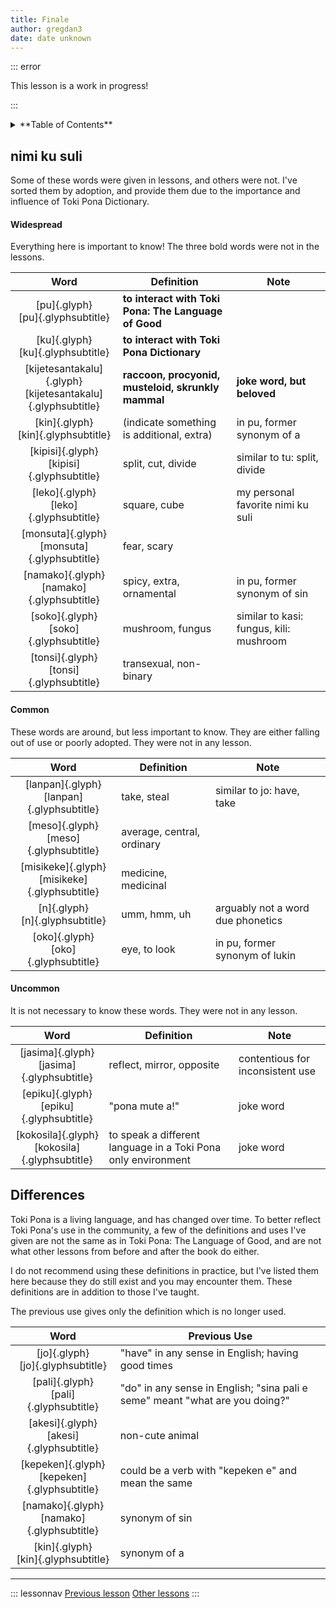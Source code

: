 ```yaml
---
title: Finale
author: gregdan3
date: date unknown
---
```


::: error

This lesson is a work in progress!

:::

<details><summary>**Table of Contents**</summary>

<!-- toc -->

- [nimi ku suli](#nimi-ku-suli)
  - [Widespread](#widespread)
  - [Common](#common)
  - [Uncommon](#uncommon)
- [Differences](#differences)

<!-- tocstop -->

</details>

## nimi ku suli

Some of these words were given in lessons, and others were not. I've sorted them by adoption, and provide them due to the importance and influence of Toki Pona Dictionary.

#### Widespread

Everything here is important to know! The three bold words were not in the lessons.

|                              Word                               | Definition                                           | Note                                    |
| :-------------------------------------------------------------: | ---------------------------------------------------- | --------------------------------------- |
|              [pu]{.glyph}<br/>[pu]{.glyphsubtitle}              | **to interact with Toki Pona: The Language of Good** |                                         |
|              [ku]{.glyph}<br/>[ku]{.glyphsubtitle}              | **to interact with Toki Pona Dictionary**            |                                         |
| [kijetesantakalu]{.glyph}<br/>[kijetesantakalu]{.glyphsubtitle} | **raccoon, procyonid, musteloid, skrunkly mammal**   | **joke word, but beloved**              |
|             [kin]{.glyph}<br/>[kin]{.glyphsubtitle}             | (indicate something is additional, extra)            | in pu, former synonym of a              |
|          [kipisi]{.glyph}<br/>[kipisi]{.glyphsubtitle}          | split, cut, divide                                   | similar to tu: split, divide            |
|            [leko]{.glyph}<br/>[leko]{.glyphsubtitle}            | square, cube                                         | my personal favorite nimi ku suli       |
|         [monsuta]{.glyph}<br/>[monsuta]{.glyphsubtitle}         | fear, scary                                          |                                         |
|          [namako]{.glyph}<br/>[namako]{.glyphsubtitle}          | spicy, extra, ornamental                             | in pu, former synonym of sin            |
|            [soko]{.glyph}<br/>[soko]{.glyphsubtitle}            | mushroom, fungus                                     | similar to kasi: fungus, kili: mushroom |
|           [tonsi]{.glyph}<br/>[tonsi]{.glyphsubtitle}           | transexual, non-binary                               |                                         |

#### Common

These words are around, but less important to know. They are either falling out of use or poorly adopted. They were not in any lesson.

|                       Word                        | Definition                 | Note                              |
| :-----------------------------------------------: | -------------------------- | --------------------------------- |
|   [lanpan]{.glyph}<br/>[lanpan]{.glyphsubtitle}   | take, steal                | similar to jo: have, take         |
|     [meso]{.glyph}<br/>[meso]{.glyphsubtitle}     | average, central, ordinary |                                   |
| [misikeke]{.glyph}<br/>[misikeke]{.glyphsubtitle} | medicine, medicinal        |                                   |
|        [n]{.glyph}<br/>[n]{.glyphsubtitle}        | umm, hmm, uh               | arguably not a word due phonetics |
|      [oko]{.glyph}<br/>[oko]{.glyphsubtitle}      | eye, to look               | in pu, former synonym of lukin    |

#### Uncommon

It is not necessary to know these words. They were not in any lesson.

|                       Word                        | Definition                                                    | Note                             |
| :-----------------------------------------------: | ------------------------------------------------------------- | -------------------------------- |
|   [jasima]{.glyph}<br/>[jasima]{.glyphsubtitle}   | reflect, mirror, opposite                                     | contentious for inconsistent use |
|    [epiku]{.glyph}<br/>[epiku]{.glyphsubtitle}    | "pona mute a!"                                                | joke word                        |
| [kokosila]{.glyph}<br/>[kokosila]{.glyphsubtitle} | to speak a different language in a Toki Pona only environment | joke word                        |

## Differences

Toki Pona is a living language, and has changed over time. To better reflect Toki Pona's use in the community, a few of the definitions and uses I've given are not the same as in Toki Pona: The Language of Good, and are not what other lessons from before and after the book do either.

I do not recommend using these definitions in practice, but I've listed them here because they do still exist and you may encounter them. These definitions are in addition to those I've taught.

The previous use gives only the definition which is no longer used.

|                      Word                       | Previous Use                                                                 |
| :---------------------------------------------: | ---------------------------------------------------------------------------- |
|      [jo]{.glyph}<br/>[jo]{.glyphsubtitle}      | "have" in any sense in English; having good times                            |
|    [pali]{.glyph}<br/>[pali]{.glyphsubtitle}    | "do" in any sense in English; "sina pali e seme" meant "what are you doing?" |
|   [akesi]{.glyph}<br/>[akesi]{.glyphsubtitle}   | non-cute animal                                                              |
| [kepeken]{.glyph}<br/>[kepeken]{.glyphsubtitle} | could be a verb with "kepeken e" and mean the same                           |
|  [namako]{.glyph}<br/>[namako]{.glyphsubtitle}  | synonym of sin                                                               |
|     [kin]{.glyph}<br/>[kin]{.glyphsubtitle}     | synonym of a                                                                 |

---

::: lessonnav
[Previous lesson](./bits.md) [Other lessons](/sona/#namako-extra)
:::

